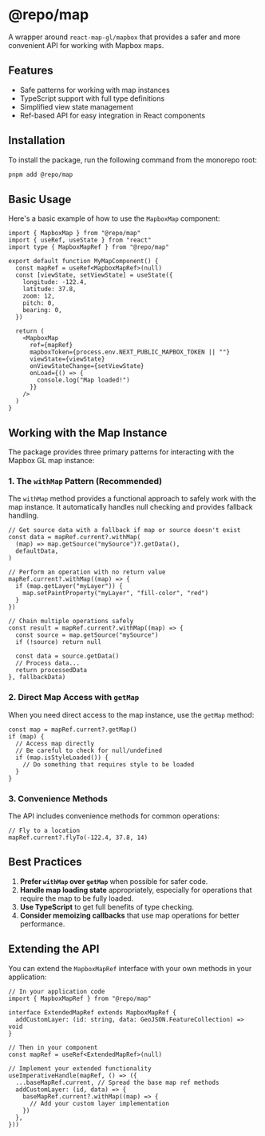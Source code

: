 # @repo/map

A wrapper around `react-map-gl/mapbox` that provides a safer and more convenient API for working with Mapbox maps.

## Features

- Safe patterns for working with map instances
- TypeScript support with full type definitions
- Simplified view state management
- Ref-based API for easy integration in React components

## Installation

To install the package, run the following command from the monorepo root:

```bash
pnpm add @repo/map
```

## Basic Usage

Here's a basic example of how to use the `MapboxMap` component:

```tsx
import { MapboxMap } from "@repo/map"
import { useRef, useState } from "react"
import type { MapboxMapRef } from "@repo/map"

export default function MyMapComponent() {
  const mapRef = useRef<MapboxMapRef>(null)
  const [viewState, setViewState] = useState({
    longitude: -122.4,
    latitude: 37.8,
    zoom: 12,
    pitch: 0,
    bearing: 0,
  })

  return (
    <MapboxMap
      ref={mapRef}
      mapboxToken={process.env.NEXT_PUBLIC_MAPBOX_TOKEN || ""}
      viewState={viewState}
      onViewStateChange={setViewState}
      onLoad={() => {
        console.log("Map loaded!")
      }}
    />
  )
}
```

## Working with the Map Instance

The package provides three primary patterns for interacting with the Mapbox GL map instance:

### 1. The `withMap` Pattern (Recommended)

The `withMap` method provides a functional approach to safely work with the map instance. It automatically handles null checking and provides fallback handling.

```tsx
// Get source data with a fallback if map or source doesn't exist
const data = mapRef.current?.withMap(
  (map) => map.getSource("mySource")?.getData(),
  defaultData,
)

// Perform an operation with no return value
mapRef.current?.withMap((map) => {
  if (map.getLayer("myLayer")) {
    map.setPaintProperty("myLayer", "fill-color", "red")
  }
})

// Chain multiple operations safely
const result = mapRef.current?.withMap((map) => {
  const source = map.getSource("mySource")
  if (!source) return null

  const data = source.getData()
  // Process data...
  return processedData
}, fallbackData)
```

### 2. Direct Map Access with `getMap`

When you need direct access to the map instance, use the `getMap` method:

```tsx
const map = mapRef.current?.getMap()
if (map) {
  // Access map directly
  // Be careful to check for null/undefined
  if (map.isStyleLoaded()) {
    // Do something that requires style to be loaded
  }
}
```

### 3. Convenience Methods

The API includes convenience methods for common operations:

```tsx
// Fly to a location
mapRef.current?.flyTo(-122.4, 37.8, 14)
```

## Best Practices

1. **Prefer `withMap` over `getMap`** when possible for safer code.
2. **Handle map loading state** appropriately, especially for operations that require the map to be fully loaded.
3. **Use TypeScript** to get full benefits of type checking.
4. **Consider memoizing callbacks** that use map operations for better performance.

## Extending the API

You can extend the `MapboxMapRef` interface with your own methods in your application:

```tsx
// In your application code
import { MapboxMapRef } from "@repo/map"

interface ExtendedMapRef extends MapboxMapRef {
  addCustomLayer: (id: string, data: GeoJSON.FeatureCollection) => void
}

// Then in your component
const mapRef = useRef<ExtendedMapRef>(null)

// Implement your extended functionality
useImperativeHandle(mapRef, () => ({
  ...baseMapRef.current, // Spread the base map ref methods
  addCustomLayer: (id, data) => {
    baseMapRef.current?.withMap((map) => {
      // Add your custom layer implementation
    })
  },
}))
```
